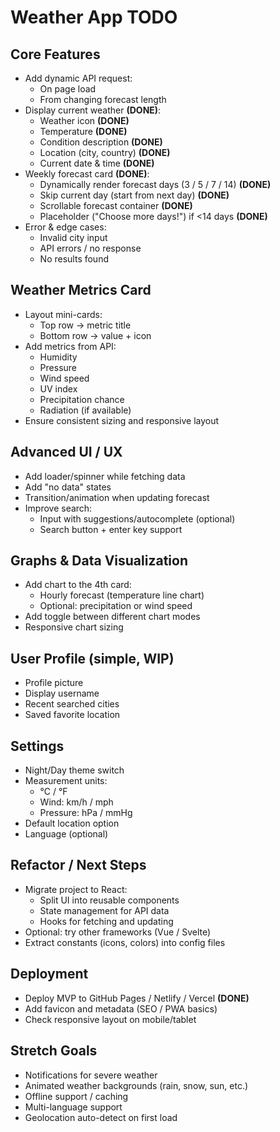 # Weather App TODO

## Core Features

- Add dynamic API request:
    - On page load
    - From changing forecast length
- Display current weather **(DONE)**:
    - Weather icon **(DONE)**
    - Temperature **(DONE)**
    - Condition description **(DONE)**
    - Location (city, country) **(DONE)**
    - Current date & time **(DONE)**
- Weekly forecast card **(DONE)**:
    - Dynamically render forecast days (3 / 5 / 7 / 14) **(DONE)**
    - Skip current day (start from next day) **(DONE)**
    - Scrollable forecast container **(DONE)**
    - Placeholder ("Choose more days!") if <14 days **(DONE)**
- Error & edge cases:
    - Invalid city input
    - API errors / no response
    - No results found

## Weather Metrics Card

- Layout mini-cards:
    - Top row → metric title
    - Bottom row → value + icon
- Add metrics from API:
    - Humidity
    - Pressure
    - Wind speed
    - UV index
    - Precipitation chance
    - Radiation (if available)
- Ensure consistent sizing and responsive layout

## Advanced UI / UX

- Add loader/spinner while fetching data
- Add "no data" states
- Transition/animation when updating forecast
- Improve search:
    - Input with suggestions/autocomplete (optional)
    - Search button + enter key support

## Graphs & Data Visualization

- Add chart to the 4th card:
    - Hourly forecast (temperature line chart)
    - Optional: precipitation or wind speed
- Add toggle between different chart modes
- Responsive chart sizing

## User Profile (simple, WIP)

- Profile picture
- Display username
- Recent searched cities
- Saved favorite location

## Settings

- Night/Day theme switch
- Measurement units:
    - °C / °F
    - Wind: km/h / mph
    - Pressure: hPa / mmHg
- Default location option
- Language (optional)

## Refactor / Next Steps

- Migrate project to React:
    - Split UI into reusable components
    - State management for API data
    - Hooks for fetching and updating
- Optional: try other frameworks (Vue / Svelte)
- Extract constants (icons, colors) into config files

## Deployment

- Deploy MVP to GitHub Pages / Netlify / Vercel **(DONE)**
- Add favicon and metadata (SEO / PWA basics) 
- Check responsive layout on mobile/tablet

## Stretch Goals

- Notifications for severe weather
- Animated weather backgrounds (rain, snow, sun, etc.)
- Offline support / caching
- Multi-language support
- Geolocation auto-detect on first load
